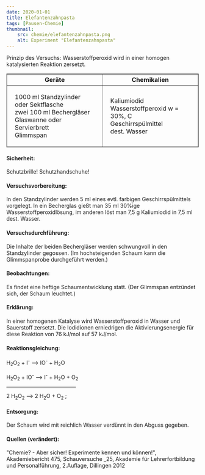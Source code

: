 ```yaml
---
date: 2020-01-01
title: Elefantenzahnpasta
tags: [Pausen-Chemie]
thumbnail: 
    src: chemie/elefantenzahnpasta.png
    alt: Experiment "Elefantenzahnpasta"
---
```


<youtube watch="NUSHtvpYNdw"></youtube> 
    
Prinzip des Versuchs: Wasserstoffperoxid wird in einer homogen
katalysierten Reaktion zersetzt.

<table border="1" style="width:100%">
    <tr>
        <th style="width:50%">Geräte</th>
        <th style="width:50%">Chemikalien</th>
    </tr>
    <tr>
        <td style="padding:20px">
            1000 ml Standzylinder oder Sektflasche<br />
            zwei 100 ml Bechergläser<br />
            Glaswanne oder Servierbrett<br />
            Glimmspan
        </td>
        <td style="padding:20px">
            Kaliumiodid<br />
            Wasserstoffperoxid w = 30%, C<br />
            Geschirrspülmittel<br />
            dest. Wasser
        </td>
    </tr>
</table>

<h4>Sicherheit:</h4>

Schutzbrille! Schutzhandschuhe!

<h4>Versuchsvorbereitung:</h4>

In den Standzylinder werden 5 ml eines evtl. farbigen
Geschirrspülmittels vorgelegt.  In ein Becherglas gießt man 35 ml
30%ige Wasserstoffperoxidlösung, im anderen löst man 7,5 g Kaliumiodid
in 7,5 ml dest. Wasser.

<h4>Versuchsdurchführung:</h4>

Die Inhalte der beiden Bechergläser werden schwungvoll in den
Standzylinder gegossen.  (Im hochsteigenden Schaum kann die
Glimmspanprobe durchgeführt werden.)

<h4>Beobachtungen:</h4>
Es findet eine heftige Schaumentwicklung statt.  (Der Glimmspan
entzündet sich, der Schaum leuchtet.)


<h4>Erklärung:</h4>
In einer homogenen Katalyse wird Wasserstoffperoxid in Wasser und
Sauerstoff zersetzt.  Die Iodidionen erniedrigen die
Aktivierungsenergie für diese Reaktion von 76 kJ/mol auf 57 kJ/mol.

<h4>Reaktionsgleichung:</h4>

H<sub>2</sub>O<sub>2</sub> + I<sup>-</sup> ⟶ IO<sup>-</sup> + H<sub>2</sub>O

H<sub>2</sub>O<sub>2</sub> + IO<sup>-</sup> ⟶ I<sup>-</sup> + H<sub>2</sub>O + O<sub>2</sub> 
<hr style="width:13em;height:1px;margin-left:0px;text-align:left" />
2 H<sub>2</sub>O<sub>2</sub> ⟶ 2 H<sub>2</sub>O + O<sub>2</sub> ;

<h4>Entsorgung:</h4>
Der Schaum wird mit reichlich Wasser verdünnt in den Abguss gegeben.

<h4>Quellen (verändert):</h4>
"Chemie? - Aber sicher! Experimente kennen und können!", Akademiebericht 475,               
Schauversuche _25, Akademie für Lehrerfortbildung und Personalführung, 2.Auflage, Dillingen 2012

